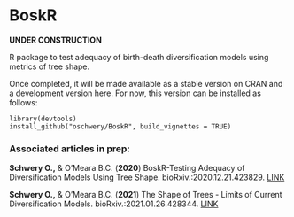 # BoskR

**UNDER CONSTRUCTION**

R package to test adequacy of birth-death diversification models using metrics of tree shape.

Once completed, it will be made available as a stable version on CRAN and a development version here. For now, this version can be installed as follows:

```
library(devtools)
install_github("oschwery/BoskR", build_vignettes = TRUE)
```


### Associated articles in prep:

**Schwery O.,**	& O’Meara B.C. (**2020**) BoskR-Testing Adequacy of Diversification Models Using Tree Shape. bioRxiv.:2020.12.21.423829. [LINK](https://www.biorxiv.org/content/10.1101/2020.12.21.423829v1)

**Schwery O.,**	& O’Meara B.C. (**2021**) The Shape of Trees - Limits of Current Diversification Models. bioRxiv.:2021.01.26.428344. [LINK](https://www.biorxiv.org/content/10.1101/2021.01.26.428344v1)
